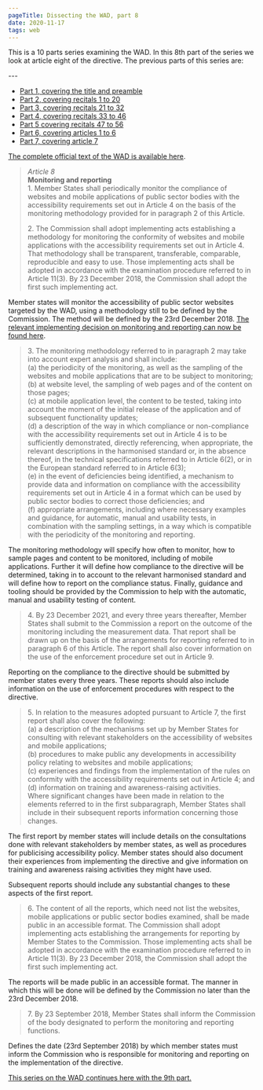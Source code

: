 ```yaml
---
pageTitle: Dissecting the WAD, part 8
date: 2020-11-17
tags: web
---
```


<p>This is a 10 parts series examining the WAD. In this 8th part of the series we look at article eight of the directive. The previous parts of this series are:</p>
---

<ul>
    <li><a href="/posts/dissecting-the-wad-part-1/">Part 1, covering the title and preamble</a>&nbsp;</li>
    <li><a href="/posts/dissecting-the-wad-part-2/">Part 2, covering recitals 1 to 20</a>&nbsp;</li>
    <li><a href="/posts/dissecting-the-wad-part-3/">Part 3, covering recitals 21 to 32</a></li>
    <li><a href="/posts/dissecting-the-wad-part-4/">Part 4, covering recitals 33 to 46</a></li>
    <li><a href="/posts/dissecting-the-wad-part-5/">Part 5 covering recitals 47 to 56</a>&nbsp;</li>
    <li><a href="/posts/dissecting-the-wad-part-6/">Part 6, covering articles 1 to 6</a></li>
    <li><a href="/posts/dissecting-the-wad-part-7/">Part 7, covering article 7</a></li>
</ul>

<p><a href="https://eur-lex.europa.eu/eli/dir/2016/2102/oj">The complete official text of the WAD is available here</a>.</p>



<blockquote><p><em>Article 8</em><br><strong>Monitoring and reporting</strong><br>1. Member States shall periodically monitor the compliance of websites and mobile applications of public sector bodies with the accessibility requirements set out in Article 4 on the basis of the monitoring methodology provided for in paragraph 2 of this Article.</p><p>2. The Commission shall adopt implementing acts establishing a methodology for monitoring the conformity of websites and mobile applications with the accessibility requirements set out in Article 4. That methodology shall be transparent, transferable, comparable, reproducible and easy to use. Those implementing acts shall be adopted in accordance with the examination procedure referred to in Article 11(3). By 23 December 2018, the Commission shall adopt the first such implementing act.</p></blockquote>



<p>Member states will monitor the accessibility of public sector websites targeted by the WAD, using a methodology still to be defined by the Commission. The method will be defined by the 23rd December 2018. <a href="https://eur-lex.europa.eu/legal-content/EN/TXT/?uri=pi_com%3AC%282018%296560">The relevant implementing decision on monitoring and reporting can now be found here</a>.</p>



<blockquote><p>3. The monitoring methodology referred to in paragraph 2 may take into account expert analysis and shall include:<br>(a) the periodicity of the monitoring, as well as the sampling of the websites and mobile applications that are to be subject to monitoring;<br>(b) at website level, the sampling of web pages and of the content on those pages;<br>(c) at mobile application level, the content to be tested, taking into account the moment of the initial release of the application and of subsequent functionality updates;<br>(d) a description of the way in which compliance or non-compliance with the accessibility requirements set out in Article 4 is to be sufficiently demonstrated, directly referencing, when appropriate, the relevant descriptions in the harmonised standard or, in the absence thereof, in the technical specifications referred to in Article 6(2), or in the European standard referred to in Article 6(3);<br>(e) in the event of deficiencies being identified, a mechanism to provide data and information on compliance with the accessibility requirements set out in Article 4 in a format which can be used by public sector bodies to correct those deficiencies; and<br>(f) appropriate arrangements, including where necessary examples and guidance, for automatic, manual and usability tests, in combination with the sampling settings, in a way which is compatible with the periodicity of the monitoring and reporting.</p></blockquote>



<p>The monitoring methodology will specify how often to monitor, how to sample pages and content to be monitored, including of mobile applications. Further it will define how compliance to the directive will be determined, taking in to account to the relevant harmonised standard and will define how to report on the compliance status. Finally, guidance and tooling should be provided by the Commission to help with the automatic, manual and usability testing of content.</p>



<blockquote><p>4. By 23 December 2021, and every three years thereafter, Member States shall submit to the Commission a report on the outcome of the monitoring including the measurement data. That report shall be drawn up on the basis of the arrangements for reporting referred to in paragraph 6 of this Article. The report shall also cover information on the use of the enforcement procedure set out in Article 9.</p></blockquote>



<p>Reporting on the compliance to the directive should be submitted by member states every three years. These reports should also include information on the use of enforcement procedures with respect to the directive.</p>



<blockquote><p>5. In relation to the measures adopted pursuant to Article 7, the first report shall also cover the following: <br>(a) a description of the mechanisms set up by Member States for consulting with relevant stakeholders on the accessibility of websites and mobile applications;<br>(b) procedures to make public any developments in accessibility policy relating to websites and mobile applications;<br>(c) experiences and findings from the implementation of the rules on conformity with the accessibility requirements set out in Article 4; and<br>(d) information on training and awareness-raising activities.<br>Where significant changes have been made in relation to the elements referred to in the first subparagraph, Member States shall include in their subsequent reports information concerning those changes.</p></blockquote>



<p>The first report by member states will include details on the consultations done with relevant stakeholders by member states, as well as procedures for publicising accessibility policy.  Member states should also document their experiences from implementing the directive and give information on training and awareness raising activities they might have used.</p>



<p>Subsequent reports should include any substantial changes to these aspects of the first report.</p>



<blockquote><p>6. The content of all the reports, which need not list the websites, mobile applications or public sector bodies examined, shall be made public in an accessible format. The Commission shall adopt implementing acts establishing the arrangements for reporting by Member States to the Commission. Those implementing acts shall be adopted in accordance with the examination procedure referred to in Article 11(3). By 23 December 2018, the Commission shall adopt the first such implementing act.</p></blockquote>



<p>The reports will be made public in an accessible format. The manner in which this will be done will be defined by the Commission no later than the 23rd December 2018.</p>



<blockquote><p>7. By 23 September 2018, Member States shall inform the Commission of the body designated to perform the monitoring and reporting functions.</p></blockquote>



<p>Defines the date (23rd September 2018) by which member states must inform the Commission who is responsible for monitoring and reporting on the implementation of the directive.</p>



<p><a href="/posts/dissecting-the-wad-part-9/">This series on the WAD continues here with the 9th part.</a></p>